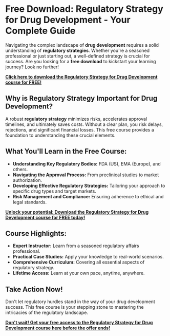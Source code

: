 # Free Download: Regulatory Strategy for Drug Development - Your Complete Guide

Navigating the complex landscape of **drug development** requires a solid understanding of **regulatory strategies**. Whether you're a seasoned professional or just starting out, a well-defined strategy is crucial for success. Are you looking for a **free download** to kickstart your learning journey? Look no further!

[**Click here to download the Regulatory Strategy for Drug Development course for FREE!**](https://udemywork.com/regulatory-strategy-for-drug-development)

## Why is Regulatory Strategy Important for Drug Development?

A robust **regulatory strategy** minimizes risks, accelerates approval timelines, and ultimately saves costs. Without a clear plan, you risk delays, rejections, and significant financial losses. This free course provides a foundation to understanding these crucial elements.

## What You'll Learn in the Free Course:

*   **Understanding Key Regulatory Bodies:** FDA (US), EMA (Europe), and others.
*   **Navigating the Approval Process:** From preclinical studies to market authorization.
*   **Developing Effective Regulatory Strategies:** Tailoring your approach to specific drug types and target markets.
*   **Risk Management and Compliance:** Ensuring adherence to ethical and legal standards.

[**Unlock your potential: Download the Regulatory Strategy for Drug Development course for FREE today!**](https://udemywork.com/regulatory-strategy-for-drug-development)

## Course Highlights:

*   **Expert Instructor:** Learn from a seasoned regulatory affairs professional.
*   **Practical Case Studies:** Apply your knowledge to real-world scenarios.
*   **Comprehensive Curriculum:** Covering all essential aspects of regulatory strategy.
*   **Lifetime Access:** Learn at your own pace, anytime, anywhere.

## Take Action Now!

Don't let regulatory hurdles stand in the way of your drug development success. This free course is your stepping stone to mastering the intricacies of the regulatory landscape.

[**Don't wait! Get your free access to the Regulatory Strategy for Drug Development course here before the offer ends!**](https://udemywork.com/regulatory-strategy-for-drug-development)
